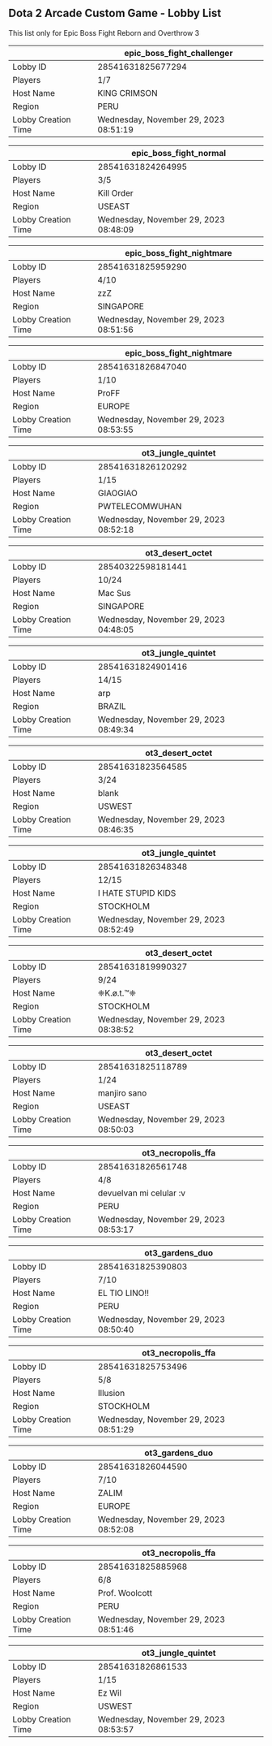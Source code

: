 ## Dota 2 Arcade Custom Game - Lobby List

This list only for Epic Boss Fight Reborn and Overthrow 3

|  | epic_boss_fight_challenger |
| ------ | ------ |
| Lobby ID | 28541631825677294 |
| Players | 1/7 |
| Host Name | KING  CRIMSON |
| Region | PERU |
| Lobby Creation Time | Wednesday, November 29, 2023 08:51:19 |


|  | epic_boss_fight_normal |
| ------ | ------ |
| Lobby ID | 28541631824264995 |
| Players | 3/5 |
| Host Name | Kill Order |
| Region | USEAST |
| Lobby Creation Time | Wednesday, November 29, 2023 08:48:09 |


|  | epic_boss_fight_nightmare |
| ------ | ------ |
| Lobby ID | 28541631825959290 |
| Players | 4/10 |
| Host Name | zzZ |
| Region | SINGAPORE |
| Lobby Creation Time | Wednesday, November 29, 2023 08:51:56 |


|  | epic_boss_fight_nightmare |
| ------ | ------ |
| Lobby ID | 28541631826847040 |
| Players | 1/10 |
| Host Name | ProFF |
| Region | EUROPE |
| Lobby Creation Time | Wednesday, November 29, 2023 08:53:55 |


|  | ot3_jungle_quintet |
| ------ | ------ |
| Lobby ID | 28541631826120292 |
| Players | 1/15 |
| Host Name | GIAOGIAO |
| Region | PWTELECOMWUHAN |
| Lobby Creation Time | Wednesday, November 29, 2023 08:52:18 |


|  | ot3_desert_octet |
| ------ | ------ |
| Lobby ID | 28540322598181441 |
| Players | 10/24 |
| Host Name | Mac Sus |
| Region | SINGAPORE |
| Lobby Creation Time | Wednesday, November 29, 2023 04:48:05 |


|  | ot3_jungle_quintet |
| ------ | ------ |
| Lobby ID | 28541631824901416 |
| Players | 14/15 |
| Host Name | arp |
| Region | BRAZIL |
| Lobby Creation Time | Wednesday, November 29, 2023 08:49:34 |


|  | ot3_desert_octet |
| ------ | ------ |
| Lobby ID | 28541631823564585 |
| Players | 3/24 |
| Host Name | blank |
| Region | USWEST |
| Lobby Creation Time | Wednesday, November 29, 2023 08:46:35 |


|  | ot3_jungle_quintet |
| ------ | ------ |
| Lobby ID | 28541631826348348 |
| Players | 12/15 |
| Host Name | I HATE STUPID KIDS |
| Region | STOCKHOLM |
| Lobby Creation Time | Wednesday, November 29, 2023 08:52:49 |


|  | ot3_desert_octet |
| ------ | ------ |
| Lobby ID | 28541631819990327 |
| Players | 9/24 |
| Host Name | ❈K.ø.t.™❈ |
| Region | STOCKHOLM |
| Lobby Creation Time | Wednesday, November 29, 2023 08:38:52 |


|  | ot3_desert_octet |
| ------ | ------ |
| Lobby ID | 28541631825118789 |
| Players | 1/24 |
| Host Name | manjiro sano |
| Region | USEAST |
| Lobby Creation Time | Wednesday, November 29, 2023 08:50:03 |


|  | ot3_necropolis_ffa |
| ------ | ------ |
| Lobby ID | 28541631826561748 |
| Players | 4/8 |
| Host Name | devuelvan mi celular :v |
| Region | PERU |
| Lobby Creation Time | Wednesday, November 29, 2023 08:53:17 |


|  | ot3_gardens_duo |
| ------ | ------ |
| Lobby ID | 28541631825390803 |
| Players | 7/10 |
| Host Name | EL TIO LINO!! |
| Region | PERU |
| Lobby Creation Time | Wednesday, November 29, 2023 08:50:40 |


|  | ot3_necropolis_ffa |
| ------ | ------ |
| Lobby ID | 28541631825753496 |
| Players | 5/8 |
| Host Name | Illusion |
| Region | STOCKHOLM |
| Lobby Creation Time | Wednesday, November 29, 2023 08:51:29 |


|  | ot3_gardens_duo |
| ------ | ------ |
| Lobby ID | 28541631826044590 |
| Players | 7/10 |
| Host Name | ZALIM |
| Region | EUROPE |
| Lobby Creation Time | Wednesday, November 29, 2023 08:52:08 |


|  | ot3_necropolis_ffa |
| ------ | ------ |
| Lobby ID | 28541631825885968 |
| Players | 6/8 |
| Host Name | Prof. Woolcott |
| Region | PERU |
| Lobby Creation Time | Wednesday, November 29, 2023 08:51:46 |


|  | ot3_jungle_quintet |
| ------ | ------ |
| Lobby ID | 28541631826861533 |
| Players | 1/15 |
| Host Name | Ez Wil |
| Region | USWEST |
| Lobby Creation Time | Wednesday, November 29, 2023 08:53:57 |


